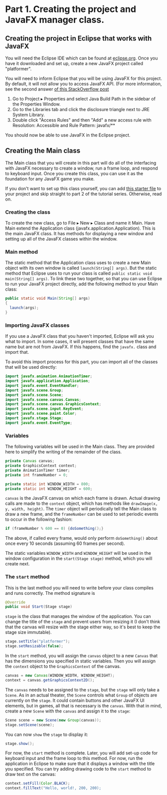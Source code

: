 # Part 1. Creating the project and JavaFX manager class.

## Creating the project in Eclipse that works with JavaFX
You will need the Eclipse IDE which can be found at [eclipse.org](http://eclipse.org).
Once you have it downloaded and set up, create a new JavaFX project called "platformer".

You will need to inform Eclipse that you will be using JavaFX for this project.
By default, it will not allow you to access JavaFX API. (For more information, see the second answer [of this StackOverflow post](http://stackoverflow.com/questions/33383248/eclipse-mars-wont-auto-import-javafx)

1. Go to Project ▸ Properties and select Java Build Path in the sidebar of the Properties Window.
2. Go to the Libraries tab and click the disclosure triangle next to JRE System Library.
3. Double click "Access Rules" and then "Add" a new access rule with Resolution: Accessible and Rule Pattern: javafx/**

You should now be able to use JavaFX in the Eclipse project.

## Creating the Main class
The Main class that you will create in this part will do all of the interfacing with JavaFX necessary to create a window, run a frame loop, and respond to keyboard input. Once you create this class, you can use it as the foundation for any JavaFX game you make.

If you don't want to set up this class yourself, you can add [this starter file](Main.java) to your project and skip straight to part 2 of the tutorial series. Otherwise, read on.

### Creating the class
To create the new class, go to File ▸ New ▸ Class and name it Main. Have Main extend the Application class (javafx.application.Application). This is the main JavaFX class. It has methods for displaying a new window and setting up all of the JavaFX classes within the window.

### Main method
The static method that the Application class uses to create a new Main object with its own window is called `launch(String[] args)`. But the static method that Eclipse uses to run your class is called `public static void main(String[] args)`. To link these two together, so that you can use Eclipse to run your JavaFX project directly, add the following method to your Main class:

```java
public static void Main(String[] args)
{
  launch(args);
}
```

### Importing JavaFX classes
If you use a JavaFX class that you haven't imported, Eclipse will ask you what to import. In some cases, it will present classes that have the same name but are not from JavaFX. If this happens, find the `javafx.` class and import that.

To avoid this import process for this part, you can import all of the classes that will be used directly:
```java
import javafx.animation.AnimationTimer;
import javafx.application.Application;
import javafx.event.EventHandler;
import javafx.scene.Group;
import javafx.scene.Scene;
import javafx.scene.canvas.Canvas;
import javafx.scene.canvas.GraphicsContext;
import javafx.scene.input.KeyEvent;
import javafx.scene.paint.Color;
import javafx.stage.Stage;
import javafx.event.EventType;
```

### Variables
The following variables will be used in the Main class. They are provided here to simplify the writing of the remainder of the class.
```java
private Canvas canvas;
private GraphicsContext context;
private AnimationTimer timer;
private int frameNumber = 0;

private static int WINDOW_WIDTH = 800;
private static int WINDOW_HEIGHT = 600;
```
`canvas` is the JavaFX canvas on which each frame is drawn. Actual drawing calls are made to the `context` object, which has methods like `drawImage(x, y, width, height)`. The `timer` object will periodically tell the Main class to draw a new frame, and the `frameNumber` can be used to set periodic events to occur in the following fashion:
```java
if (frameNumber % 600 == 0) {doSomething();}
```
The above, if called every frame, would only perform `doSomething()` about once every 10 seconds (assuming 60 frames per second).

The static variables `WINDOW_WIDTH` and `WINDOW_HEIGHT` will be used in the window configuration in the `start(Stage stage)` method, which you will create next.

### The `start` method
This is the last method you will need to write before your class compiles and runs correctly. The method signature is
```java
@Override
public void Start(Stage stage)
```
`stage` is the class that manages the window of the application. You can change the title of the `stage` and prevent users from resizing it (I don't think that the canvas will resize with the stage either way, so it's best to keep the stage size immutable).
```java
stage.setTitle("platformer");
stage.setResizable(false);
```
In the `start` method, you will assign the `canvas` object to a new `Canvas` that has the dimensions you specified in static variables. Then you will assign the `context` object to the `GraphicsContext` of the canvas.
```java
canvas = new Canvas(WINDOW_WIDTH, WINDOW_HEIGHT);
context = canvas.getGraphicsContext2D();
```
The `canvas` needs to be assigned to the `stage`, but the `stage` will only take a `Scene`.
As in an actual theater, the `Scene` controls what `Group` of objects are currently on the `stage`. It could contain buttons and other JavaFX UI elements, but in games, all that is necessary is the `canvas`.
With that in mind, create a new `Scene` with the `canvas` and assign it to the `stage`:
```java
Scene scene = new Scene(new Group(canvas));
stage.setScene(scene);
```
You can now `show` the `stage` to display it:
```java
stage.show();
```
For now, the `start` method is complete. Later, you will add set-up code for keyboard input and the frame loop to this method. For now, run the application in Eclipse to make sure that it displays a window with the title you specified. You can try adding drawing code to the `start` method to draw text on the canvas:
```java
context.setFill(Color.BLACK);
context.fillText("Hello, world!, 200, 200);
```
